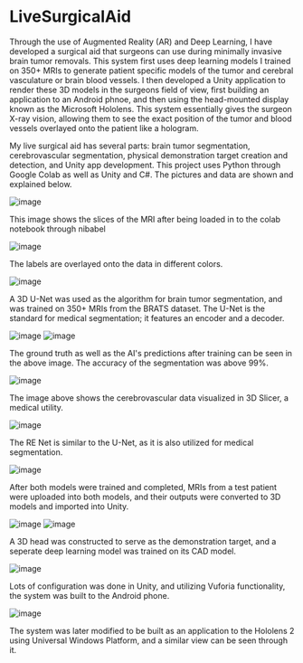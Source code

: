 # LiveSurgicalAid
Through the use of Augmented Reality (AR) and Deep Learning, I have developed a surgical aid that surgeons can use during minimally invasive brain tumor removals. This system first uses deep learning models I trained on 350+ MRIs to generate patient specific models of the tumor and cerebral vasculature or brain blood vessels. I then developed a Unity application to render these 3D models in the surgeons field of view, first building an application to an Android phnoe, and then using the head-mounted display known as the Microsoft Hololens. This system essentially gives the surgeon X-ray vision, allowing them to see the exact position of the tumor and blood vessels overlayed onto the patient like a hologram.

My live surgical aid has several parts: brain tumor segmentation, cerebrovascular segmentation, physical demonstration target creation and detection, and Unity app development. This project uses Python through Google Colab as well as Unity and C#. The pictures and data are shown and explained below.

![image](https://user-images.githubusercontent.com/86267840/234745354-18691b88-803b-4823-a781-3821a8107ada.png)

This image shows the slices of the MRI after being loaded in to the colab notebook through nibabel

![image](https://user-images.githubusercontent.com/86267840/234745452-8445f136-1e8a-4cd2-8736-c5117a8a60e9.png)

The labels are overlayed onto the data in different colors.

![image](https://user-images.githubusercontent.com/86267840/234745716-89b6d7a2-df1b-4eae-8fc7-64ac14f023a6.png)

A 3D U-Net was used as the algorithm for brain tumor segmentation, and was trained on 350+ MRIs from the BRATS dataset. The U-Net is the standard for medical segmentation; it features an encoder and a decoder.

![image](https://user-images.githubusercontent.com/86267840/234746140-b69da9d0-2ee1-4231-aac8-bf77614ba183.png)
![image](https://user-images.githubusercontent.com/86267840/234746159-0d059e63-4395-44ef-9951-3ffccbc396bf.png)

The ground truth as well as the AI's predictions after training can be seen in the above image. The accuracy of the segmentation was above 99%.

![image](https://user-images.githubusercontent.com/86267840/234747781-0cb15bb6-cccf-4bab-af3d-35cd53ec811c.png)

The image above shows the cerebrovascular data visualized in 3D Slicer, a medical utility.

![image](https://user-images.githubusercontent.com/86267840/234747868-e076d097-ff2f-4ebb-9855-929ba6944d26.png)

The RE Net is similar to the U-Net, as it is also utilized for medical segmentation.

![image](https://user-images.githubusercontent.com/86267840/234747949-edea9a45-80c2-49b5-9501-28046e7dc272.png)

After both models were trained and completed, MRIs from a test patient were uploaded into both models, and their outputs were converted to 3D models and imported into Unity.

![image](https://user-images.githubusercontent.com/86267840/234748042-50218ae9-ed81-4a9d-8459-077cd8f7cd82.png)
![image](https://user-images.githubusercontent.com/86267840/234748054-0260a323-2aa5-428c-8b87-866e7dbf7d84.png)

A 3D head was constructed to serve as the demonstration target, and a seperate deep learning model was trained on its CAD model.

![image](https://user-images.githubusercontent.com/86267840/234748899-c5a683e3-c6c9-43d9-9c7c-006256b8911c.png)

Lots of configuration was done in Unity, and utilizing Vuforia functionality, the system was built to the Android phone.

![image](https://user-images.githubusercontent.com/86267840/234749039-b9741d3e-8cde-4e96-95b9-65033d812ab2.png)

The system was later modified to be built as an application to the Hololens 2 using Universal Windows Platform, and a similar view can be seen through it.
